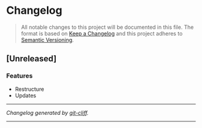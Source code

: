 # Changelog

> All notable changes to this project will be documented in this file. The format is based on
[Keep a Changelog](http://keepachangelog.com/) and this project adheres to
[Semantic Versioning](http://semver.org/).

## [Unreleased]

### Features

- Restructure
- Updates

***
*Changelog generated by [git-cliff](https://github.com/orhun/git-cliff).*
***
